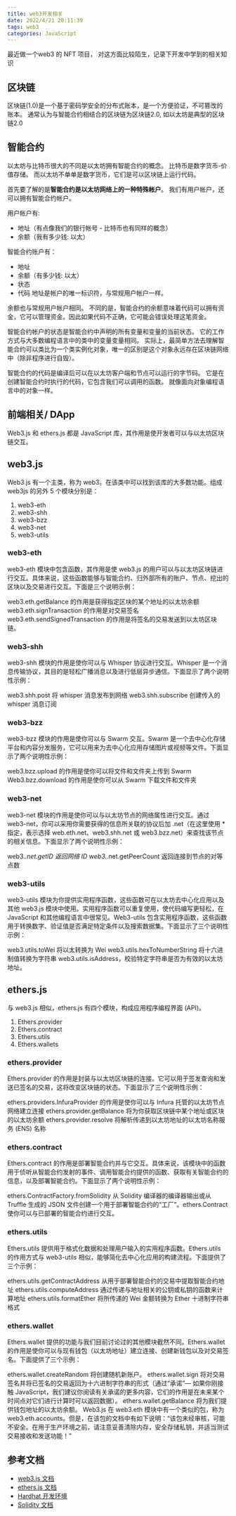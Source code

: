 ```yaml
---
title: web3开发相关
date: 2022/4/21 20:11:39
tags: web3
categories: JavaScript
---
```


最近做一个web3 的 NFT 项目， 对这方面比较陌生，记录下开发中学到的相关知识

## 区块链

区块链(1.0)是一个基于密码学安全的分布式账本，是一个方便验证，不可篡改的账本。
通常认为与智能合约相结合的区块链为区块链2.0, 如以太坊是典型的区块链2.0

## 智能合约

以太坊与比特币很大的不同是以太坊拥有智能合约的概念。 比特币是数字货币-价值存储。 而以太坊不单单是数字货币，它们是可以区块链上运行代码。

首先要了解的是**智能合约是以太坊网络上的一种特殊帐户**。 我们有用户帐户，还可以拥有智能合约帐户。

<!-- more -->

用户帐户有:

- 地址（有点像我们的银行帐号 - 比特币也有同样的概念）
- 余额（我有多少钱: 以太）

智能合约账户有：

- 地址
- 余额（有多少钱: 以太）
- 状态
- 代码
  地址是帐户的唯一标识符，与常规用户帐户一样。

余额也与常规用户帐户相同。 不同的是，智能合约的余额意味着代码可以拥有资金，它可以管理资金。因此如果代码不正确，它可能会错误处理这笔资金。

智能合约帐户的状态是智能合约中声明的所有变量和变量的当前状态。 它的工作方式与大多数编程语言中的类中的变量变量相同。
实际上，最简单方法去理解智能合约可以类比为一个类实例化对象，唯一的区别是这个对象永远存在区块链网络中（除非程序进行自毁）。

智能合约的代码是编译后可以在以太坊客户端和节点可以运行的字节码。 它是在创建智能合约时执行的代码，它包含我们可以调用的函数。
就像面向对象编程语言中的对象一样。

## 前端相关/ DApp

Web3.js 和 ethers.js 都是 JavaScript 库，其作用是使开发者可以与以太坊区块链交互。

## web3.js

Web3.js 有一个主类，称为 web3。在该类中可以找到该库的大多数功能。组成 web3js 的另外 5 个模块分别是：

1. web3-eth
2. web3-shh
3. web3-bzz
4. web3-net
5. web3-utils

### web3-eth

web3-eth 模块中包含函数，其作用是使 web3.js 的用户可以与以太坊区块链进行交互。具体来说，这些函数能够与智能合约、归外部所有的账户、节点、挖出的区块以及交易进行交互。下面是三个说明示例：

web3.eth.getBalance 的作用是获得指定区块的某个地址的以太坊余额
web3.eth.signTransaction 的作用是对交易签名
web3.eth.sendSignedTransaction 的作用是将签名的交易发送到以太坊区块链。

### web3-shh

web3-shh 模块的作用是使你可以与 Whisper 协议进行交互。Whisper 是一个消息传输协议，其目的是轻松广播消息以及进行低层异步通信。下面显示了两个说明性示例：

web3.shh.post 将 whisper 消息发布到网络
web3.shh.subscribe 创建传入的 whisper 消息订阅

### web3-bzz

web3-bzz 模块的作用是使你可以与 Swarm 交互。Swarm 是一个去中心化存储平台和内容分发服务，它可以用来为去中心化应用存储图片或视频等文件。下面显示了两个说明性示例：

web3.bzz.upload 的作用是使你可以将文件和文件夹上传到 Swarm
Web3.bzz.download 的作用是使你可以从 Swarm 下载文件和文件夹

### web3-net

web3-net 模块的作用是使你可以与以太坊节点的网络属性进行交互。通过 web3-net，你可以采用你需要获得的信息所关联的协议后加
.net（在这里使用 * 指定，表示选择 web.eth.net、web3.shh.net 或 web3.bzz.net）来查找该节点的相关信息。下面显示了两个说明性示例：

web3.*.net.getID 返回网络 ID
web3.*.net.getPeerCount 返回连接到节点的对等点数

### web3-utils

web3-utils 模块为你提供实用程序函数，这些函数可在以太坊去中心化应用以及其他 web3.js 模块中使用。实用程序函数可以重复使用，使代码编写更轻松，在
JavaScript 和其他编程语言中很常见。Web3-utils 包含实用程序函数，这些函数用于转换数字、验证值是否满足特定条件以及搜索数据集。下面显示了三个说明性示例：

web3.utils.toWei 将以太转换为 Wei
web3.utils.hexToNumberString 将十六进制值转换为字符串
web3.utils.isAddress，校验特定字符串是否为有效的以太坊地址。

## ethers.js

与 web3.js 相似，ethers.js 有四个模块，构成应用程序编程界面 (API)。

1. Ethers.provider
2. Ethers.contract
3. Ethers.utils
4. Ethers.wallets

### ethers.provider

Ethers.provider 的作用是封装与以太坊区块链的连接。它可以用于签发查询和发送已签名的交易，这将改变区块链的状态。下面显示了三个说明性示例：

ethers.providers.InfuraProvider 的作用是使你可以与 Infura 托管的以太坊节点网络建立连接
ethers.provider.getBalance 将为你获取区块链中某个地址或区块的以太坊余额
ethers.provider.resolve 将解析传递到以太坊地址的以太坊名称服务 (ENS) 名称

### ethers.contract

Ethers.contract 的作用是部署智能合约并与它交互。具体来说，该模块中的函数用于侦听从智能合约发射的事件、调用智能合约提供的函数、获取有关智能合约的信息，以及部署智能合约。下面显示了两个说明性示例：

ethers.ContractFactory.fromSolidity 从 Solidity 编译器的编译器输出或从 Truffle 生成的 JSON
文件创建一个用于部署智能合约的“工厂”。ethers.Contract 使你可以与已部署的智能合约进行交互。

### ethers.utils

Ethers.utils 提供用于格式化数据和处理用户输入的实用程序函数。Ethers.utils 的作用方式与 web3-utils
相似，能够简化去中心化应用的构建流程。下面提供了三个示例：

ethers.utils.getContractAddress 从用于部署智能合约的交易中提取智能合约地址
ethers.utils.computeAddress 通过传递与地址相关的公钥或私钥的函数来计算地址 ethers.utils.formatEther 将所传递的 Wei 金额转换为
Ether 十进制字符串格式

### ethers.wallet

Ethers.wallet 提供的功能与我们目前讨论过的其他模块截然不同。Ethers.wallet
的作用是使你可以与现有钱包（以太坊地址）建立连接、创建新钱包以及对交易签名。下面提供了三个示例：

ethers.wallet.createRandom 将创建随机新账户。
ethers.wallet.sign 将对交易签名并将已签名的交易返回为十六进制字符串的形式（通过“承诺”— 如果你刚接触
JavaScript，我们建议你阅读有关承诺的更多内容，它们的作用是在未来某个时间点对它们进行计算时可以返回数据）。
ethers.wallet.getBalance 将为我们提供钱包地址的以太坊余额。
Web3.js 在 web3.eth 模块中有一个类似的包，称为
web3.eth.accounts。但是，在该包的文档中有如下说明：“该包未经审核，可能不安全。在用于生产环境之前，请注意妥善清除内存，安全存储私钥，并适当测试交易接收和发送功能！”

## 参考文档

- [web3.js 文档](https://learnblockchain.cn/docs/web3.js/)
- [ethers.js 文档](https://learnblockchain.cn/docs/ethers.js/)
- [Hardhat 开发环境](https://learnblockchain.cn/docs/hardhat/getting-started/#%E6%A6%82%E8%BF%B0)
- [Solidity 文档](https://learnblockchain.cn/docs/solidity/)

